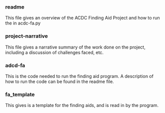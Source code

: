 ### readme
This file gives an overview of the ACDC Finding Aid Project and how to run the in acdc-fa.py

### project-narrative
This file gives a narrative summary of the work done on the project, including a discussion of challenges faced, etc. 

### adcd-fa
This is the code needed to run the finding aid program. A description of how to run the code can be found in the readme file. 

### fa_template
This gives is a template for the finding aids, and is read in by the program.
